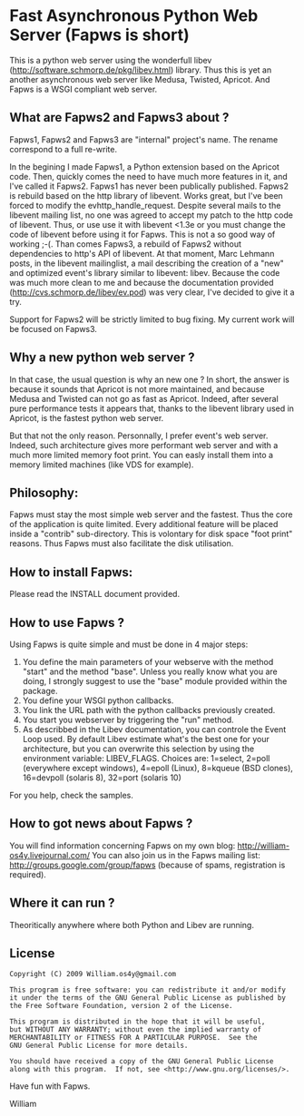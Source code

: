Fast Asynchronous Python Web Server (Fapws is short)
====================================================

This is a python web server using the wonderfull libev (http://software.schmorp.de/pkg/libev.html) library. Thus this is yet an another asynchronous web server like Medusa, Twisted, Apricot.
And Fapws is a WSGI compliant web server.

What are Fapws2 and Fapws3 about ? 
----------------------------------
Fapws1, Fapws2 and Fapws3 are "internal" project's name. The rename correspond to a full re-write. 

In the begining I made Fapws1, a Python extension based on the Apricot code. Then, quickly comes the need to have much more features in it, and I've called it Fapws2. Fapws1 has never been publically published.
Fapws2 is rebuild based on the http library of libevent. Works great, but I've been forced to modify the evhttp_handle_request. Despite several mails to the libevent mailing list, no one was agreed to accept my patch to the http code of libevent. Thus, or use use it with libevent <1.3e or you must change the code of libevent before using it for Fapws. This is not a so good way of working ;-(.
Than comes Fapws3, a rebuild of Fapws2 without dependencies to http's API of libevent. At that moment, Marc Lehmann posts, in the libevent mailinglist, a mail describing the creation of a "new" and optimized event's library similar to libevent: libev. 
Because the code was much more clean to me and because the documentation provided (http://cvs.schmorp.de/libev/ev.pod) was very clear, I've decided to give it a try. 

Support for Fapws2 will be strictly limited to bug fixing. My current work will be focused on Fapws3. 


Why a new python web server ?
-----------------------------
In that case, the usual question is why an new one ? In short, the answer is because it sounds that Apricot is not more maintained, and because Medusa and Twisted can not go as fast as Apricot. Indeed, after several pure performance tests it appears that, thanks to the libevent library used in Apricot, is the fastest python web server.

But that not the only reason. Personnally, I prefer event's web server. Indeed, such architecture gives more performant web server and with a much more limited memory foot print. You can easly install them into a memory limited machines (like VDS for example).

Philosophy:
-----------
Fapws must stay the most simple web server and the fastest. Thus the core of the application is quite limited. Every additional feature will be placed inside a "contrib" sub-directory. This is volontary for disk space "foot print" reasons. Thus Fapws must also facilitate the disk utilisation.

How to install Fapws:
---------------------
Please read the INSTALL document provided. 

How to use Fapws ?
------------------
Using Fapws is quite simple and must be done in 4 major steps:
1) You define the main parameters of your webserve with the method "start" and the method "base". Unless you really know what you are doing, I strongly suggest to use the "base" module provided within the package.
2) You define your WSGI python callbacks. 
3) You link the URL path with the python callbacks previously created. 
4) You start you webserver by triggering the "run" method. 
5) As describbed in the Libev documentation, you can controle the Event Loop used. By default Libev estimate what's the best one for your architecture, but you can overwrite this selection by using the environment variable: LIBEV_FLAGS.
Choices are: 1=select, 2=poll (everywhere except windows), 4=epoll (Linux), 8=kqueue (BSD clones), 16=devpoll (solaris 8), 32=port (solaris 10)

For you help, check the samples.

How to got news about Fapws ?
-----------------------------
You will find information concerning Fapws on my own blog: http://william-os4y.livejournal.com/
You can also join us in the Fapws mailing list: http://groups.google.com/group/fapws (because of spams, registration is required). 

Where it can run ?
------------------
Theoritically anywhere where both Python and Libev are running. 

License
-------

    Copyright (C) 2009 William.os4y@gmail.com

    This program is free software: you can redistribute it and/or modify
    it under the terms of the GNU General Public License as published by
    the Free Software Foundation, version 2 of the License.

    This program is distributed in the hope that it will be useful,
    but WITHOUT ANY WARRANTY; without even the implied warranty of
    MERCHANTABILITY or FITNESS FOR A PARTICULAR PURPOSE.  See the
    GNU General Public License for more details.

    You should have received a copy of the GNU General Public License
    along with this program.  If not, see <http://www.gnu.org/licenses/>.



Have fun with Fapws. 

William

